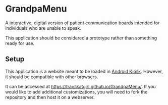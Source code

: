 # GrandpaMenu

A interactive, digital version of patient communication boards intended for individuals who are unable to speak.

This application should be considered a prototype rather than something ready for use.

## Setup

This application is a website meant to be loaded in [Android Kiosk](https://android-kiosk.com). However, it should be compatible with other browsers.

It can be accessed at https://transkatgirl.github.io/GrandpaMenu/. If you would like to add additional customizations, you will need to fork the repository and then host it on a webserver.